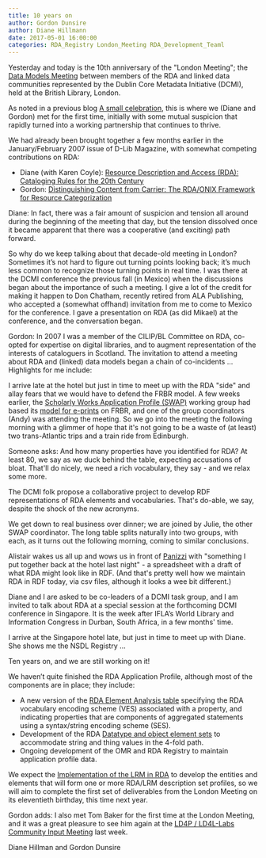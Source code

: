 ```yaml
---
title: 10 years on
author: Gordon Dunsire
author: Diane Hillmann
date: 2017-05-01 16:00:00
categories: RDA_Registry London_Meeting RDA_Development_Teaml
---
```


Yesterday and today is the 10th anniversary of the &quot;London Meeting&quot;; the [Data Models Meeting](http://www.bl.uk/bibliographic/meeting.html) between members of the RDA and linked data communities represented by the Dublin Core Metadata Initiative (DCMI), held at the British Library, London.

As noted in a previous blog [A small celebration](http://www.rdaregistry.info/blog/2016/08/01/a-small-celebration.html), this is where we (Diane and Gordon) met for the first time, initially with some mutual suspicion that rapidly turned into a working partnership that continues to thrive.

We had already been brought together a few months earlier in the January/February 2007 issue of D-Lib Magazine, with somewhat competing contributions on RDA:

* Diane (with Karen Coyle): [Resource Description and Access (RDA): Cataloging Rules for the 20th Century](http://dlib.org/dlib/january07/coyle/01coyle.html)
* Gordon: [Distinguishing Content from Carrier: The RDA/ONIX Framework for Resource Categorization](http://dlib.org/dlib/january07/dunsire/01dunsire.html)

Diane:  In fact, there was a fair amount of suspicion and tension all around during the beginning of the meeting that day, but the tension dissolved once it became apparent that there was a cooperative (and exciting) path forward.

So why do we keep talking about that decade-old meeting in London? Sometimes it’s not hard to figure out turning points looking back; it’s much less common to recognize those turning points in real time. I was there at the DCMI conference the previous fall (in Mexico) when the discussions began about the importance of such a meeting. I give a lot of the credit for making it happen to Don Chatham, recently retired from ALA Publishing, who accepted a (somewhat offhand) invitation from me to come to Mexico for the conference. I gave a presentation on RDA (as did Mikael) at the conference, and the conversation began. 

Gordon: In 2007 I was a member of the CILIP/BL Committee on RDA, co-opted for expertise on digital libraries, and to augment representation of the interests of cataloguers in Scotland. The invitation to attend a meeting about RDA and (linked) data models began a chain of co-incidents ... Highlights for me include:

I arrive late at the hotel but just in time to meet up with the RDA &quot;side&quot; and allay fears that we would have to defend the FRBR model. A few weeks earlier, the [Scholarly Works Application Profile (SWAP)](http://www.ukoln.ac.uk/repositories/digirep/index/SWAP) working group had based its [model for e-prints](http://www.ukoln.ac.uk/repositories/digirep/index/Model) on FRBR, and one of the group coordinators (Andy) was attending the meeting. So we go into the meeting the following morning with a glimmer of hope that it's not going to be a waste of (at least) two trans-Atlantic trips and a train ride from Edinburgh.

Someone asks: And how many properties have you identified for RDA? At least 80, we say as we duck behind the table, expecting accusations of bloat. That'll do nicely, we need a rich vocabulary, they say - and we relax some more.

The DCMI folk propose a collaborative project to develop RDF representations of RDA elements and vocabularies. That's do-able, we say, despite the shock of the new acronyms.

We get down to real business over dinner; we are joined by Julie, the other SWAP coordinator. The long table splits naturally into two groups, with each, as it turns out the following morning, coming to similar conclusions.

Alistair wakes us all up and wows us in front of [Panizzi](https://en.wikipedia.org/wiki/Anthony_Panizzi) with &quot;something I put together back at the hotel last night&quot; - a spreadsheet with a draft of what RDA might look like in RDF. (And that's pretty well how we maintain RDA in RDF today, via csv files, although it looks a wee bit different.)

Diane and I are asked to be co-leaders of a DCMI task group, and I am invited to talk about RDA at a special session at the forthcoming DCMI conference in Singapore. It is the week after IFLA’s World Library and Information Congress in Durban, South Africa, in a few months' time.

I arrive at the Singapore hotel late, but just in time to meet up with Diane. She shows me the NSDL Registry ...

Ten years on, and we are still working on it!

We haven’t quite finished the RDA Application Profile, although most of the components are in place; they include:

* A new version of the [RDA Element Analysis table](http://www.rda-rsc.org/sites/all/files/RSC-RDA-element-analysis-table-rev-5_3.pdf) specifying the RDA vocabulary encoding scheme (VES) associated with a property, and indicating properties that are components of aggregated statements using a syntax/string encoding scheme (SES).
* Development of the RDA [Datatype and object element sets](http://www.rdaregistry.info/rgAbout/rdaont/ontDataObj.html) to accommodate string and thing values in the 4-fold path.
* Ongoing development of the OMR and RDA Registry to maintain application profile data.

We expect the [Implementation of the LRM in RDA](http://www.rda-rsc.org/ImplementationLRMinRDA) to develop the entities and elements that will form one or more RDA/LRM description set profiles, so we will aim to complete the first set of deliverables from the London Meeting on its eleventieth birthday, this time next year.

Gordon adds: I also met Tom Baker for the first time at the London Meeting, and it was a great pleasure to see him again at the [LD4P / LD4L-Labs Community Input Meeting](https://wiki.duraspace.org/pages/viewpage.action?pageId=83232681) last week.

Diane Hillman and Gordon Dunsire
